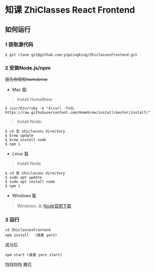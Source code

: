 # 知课 ZhiClasses React Frontend
## 如何运行
### 1 获取源代码
```
$ git clone git@github.com:yipzingking/ZhiclassesFrontend.git
```

### 2 安装Node.js/npm
<del> 首先你得有homebrew </del>
- Mac 篇: 
> Install HomeBrew
```
$ /usr/bin/ruby -e "$(curl -fsSL https://raw.githubusercontent.com/Homebrew/install/master/install)"
```
> Install Node:
```
$ cd 至 zhiclasses directory
$ brew update
$ brew install node
$ npm i
```
- Linux 篇
> Install Node
```
$ cd 至 zhiclasses directory
$ sudo apt update
$ sudo apt install node
$ npm i
```
- Windows 篇
> Windows: 从 <a href="https://nodejs.org/en/download/">Node官网下载</a>

### 3 运行
```
cd ZhiclassesFrontend
npm install  （或者 yarn)
```
成功后
```
npm start (或者 yarn start)
```
铛铛铛铛 撒花
